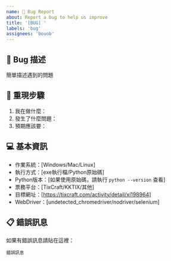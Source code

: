 ```yaml
---
name: 🐛 Bug Report
about: Report a bug to help us improve
title: '[BUG] '
labels: 'bug'
assignees: 'bouob'
---
```


## 🐛 Bug 描述
簡單描述遇到的問題

## 🔄 重現步驟
1. 我在做什麼：
2. 發生了什麼問題：
3. 預期應該要：

## 💻 基本資訊
- 作業系統：[Windows/Mac/Linux]
- 執行方式：[exe執行檔/Python原始碼]
- Python版本：[如果使用原始碼，請執行 `python --version` 查看]
- 票務平台：[TixCraft/KKTIX/其他]
- 目標網址：[https://tixcraft.com/activity/detail/xi198964]
- WebDriver：[undetected_chromedriver/nodriver/selenium]

## 📋 錯誤訊息
如果有錯誤訊息請貼在這裡：
```
錯誤訊息
```